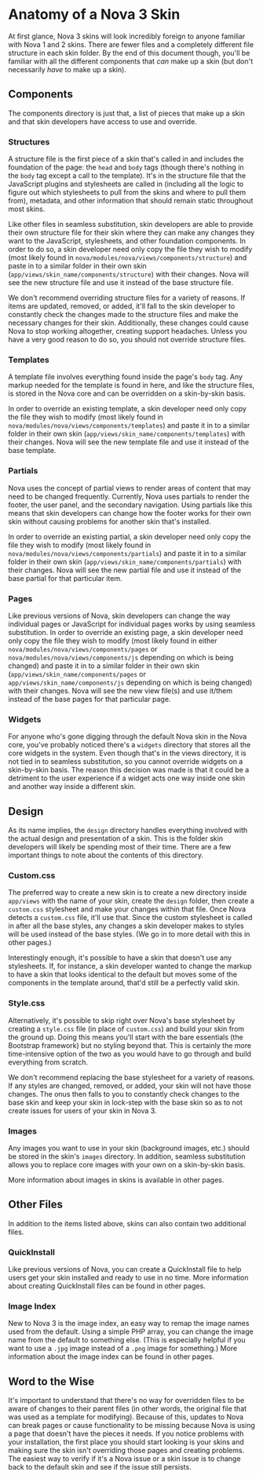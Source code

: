 # Anatomy of a Nova 3 Skin

At first glance, Nova 3 skins will look incredibly foreign to anyone familiar with Nova 1 and 2 skins. There are fewer files and a completely different file structure in each skin folder. By the end of this document though, you'll be familiar with all the different components that _can_ make up a skin (but don't necessarily _have_ to make up a skin).

## Components

The components directory is just that, a list of pieces that make up a skin and that skin developers have access to use and override.

### Structures

A structure file is the first piece of a skin that's called in and includes the foundation of the page: the `head` and `body` tags (though there's nothing in the `body` tag except a call to the template). It's in the structure file that the JavaScript plugins and stylesheets are called in (including all the logic to figure out which stylesheets to pull from the skins and where to pull them from), metadata, and other information that should remain static throughout most skins.

Like other files in seamless substitution, skin developers are able to provide their own structure file for their skin where they can make any changes they want to the JavaScript, stylesheets, and other foundation components. In order to do so, a skin developer need only copy the file they wish to modify (most likely found in `nova/modules/nova/views/components/structure`) and paste in to a similar folder in their own skin (`app/views/skin_name/components/structure`) with their changes. Nova will see the new structure file and use it instead of the base structure file.

<p class="alert alert-danger">We don't recommend overriding structure files for a variety of reasons. If items are updated, removed, or added, it'll fall to the skin developer to constantly check the changes made to the structure files and make the necessary changes for their skin. Additionally, these changes could cause Nova to stop working altogether, creating support headaches. Unless you have a very good reason to do so, you should not override structure files.</p>

### Templates

A template file involves everything found inside the page's `body` tag. Any markup needed for the template is found in here, and like the structure files, is stored in the Nova core and can be overridden on a skin-by-skin basis.

In order to override an existing template, a skin developer need only copy the file they wish to modify (most likely found in `nova/modules/nova/views/components/templates`) and paste it in to a similar folder in their own skin (`app/views/skin_name/components/templates`) with their changes. Nova will see the new template file and use it instead of the base template.

### Partials

Nova uses the concept of partial views to render areas of content that may need to be changed frequently. Currently, Nova uses partials to render the footer, the user panel, and the secondary navigation. Using partials like this means that skin developers can change how the footer works for their own skin without causing problems for another skin that's installed.

In order to override an existing partial, a skin developer need only copy the file they wish to modify (most likely found in `nova/modules/nova/views/components/partials`) and paste it in to a similar folder in their own skin (`app/views/skin_name/components/partials`) with their changes. Nova will see the new partial file and use it instead of the base partial for that particular item.

### Pages

Like previous versions of Nova, skin developers can change the way individual pages or JavaScript for individual pages works by using seamless substitution. In order to override an existing page, a skin developer need only copy the file they wish to modify (most likely found in either `nova/modules/nova/views/components/pages` or `nova/modules/nova/views/components/js` depending on which is being changed) and paste it in to a similar folder in their own skin (`app/views/skin_name/components/pages` or `app/views/skin_name/components/js` depending on which is being changed) with their changes. Nova will see the new view file(s) and use it/them instead of the base pages for that particular page.

### Widgets

For anyone who's gone digging through the default Nova skin in the Nova core, you've probably noticed there's a `widgets` directory that stores all the core widgets in the system. Even though that's in the views directory, it is not tied in to seamless substitution, so you cannot override widgets on a skin-by-skin basis. The reason this decision was made is that it could be a detriment to the user experience if a widget acts one way inside one skin and another way inside a different skin.

## Design

As its name implies, the `design` directory handles everything involved with the actual design and presentation of a skin. This is the folder skin developers will likely be spending most of their time. There are a few important things to note about the contents of this directory.

### Custom.css

The preferred way to create a new skin is to create a new directory inside `app/views` with the name of your skin, create the `design` folder, then create a `custom.css` stylesheet and make your changes within that file. Once Nova detects a `custom.css` file, it'll use that. Since the custom stylesheet is called in after all the base styles, any changes a skin developer makes to styles will be used instead of the base styles. (We go in to more detail with this in other pages.)

<p class="alert">Interestingly enough, it's possible to have a skin that doesn't use any stylesheets. If, for instance, a skin developer wanted to change the markup to have a skin that looks identical to the default but moves some of the components in the template around, that'd still be a perfectly valid skin.</p>

### Style.css

Alternatively, it's possible to skip right over Nova's base stylesheet by creating a `style.css` file (in place of `custom.css`) and build your skin from the ground up. Doing this means you'll start with the bare essentials (the Bootstrap framework) but no styling beyond that. This is certainly the more time-intensive option of the two as you would have to go through and build everything from scratch.

<p class="alert alert-danger">We don't recommend replacing the base stylesheet for a variety of reasons. If any styles are changed, removed, or added, your skin will not have those changes. The onus then falls to you to constantly check changes to the base skin and keep your skin in lock-step with the base skin so as to not create issues for users of your skin in Nova 3.</p>

### Images

Any images you want to use in your skin (background images, etc.) should be stored in the skin's `images` directory. In addition, seamless substitution allows you to replace core images with your own on a skin-by-skin basis.

<p class="alert">More information about images in skins is available in other pages.</p>

## Other Files

In addition to the items listed above, skins can also contain two additional files.

### QuickInstall

Like previous versions of Nova, you can create a QuickInstall file to help users get your skin installed and ready to use in no time. More information about creating QuickInstall files can be found in other pages.

### Image Index

New to Nova 3 is the image index, an easy way to remap the image names used from the default. Using a simple PHP array, you can change the image name from the default to something else. (This is especially helpful if you want to use a `.jpg` image instead of a `.png` image for something.) More information about the image index can be found in other pages.

## Word to the Wise

It's important to understand that there's no way for overridden files to be aware of changes to their parent files (in other words, the original file that was used as a template for modifying). Because of this, updates to Nova can break pages or cause functionality to be missing because Nova is using a page that doesn't have the pieces it needs. If you notice problems with your installation, the first place you should start looking is your skins and making sure the skin isn't overriding those pages and creating problems. The easiest way to verify if it's a Nova issue or a skin issue is to change back to the default skin and see if the issue still persists.